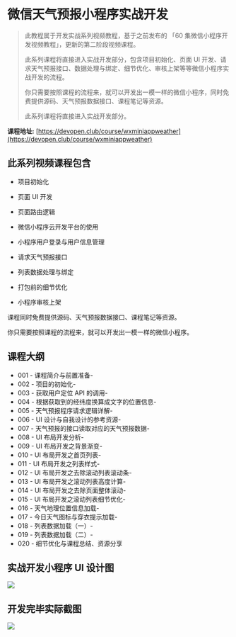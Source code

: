 # 微信天气预报小程序实战开发

>此教程属于开发实战系列视频教程，基于之前发布的 「60 集微信小程序开发视频教程」，更新的第二阶段视频课程。
>
>此系列课程将直接进入实战开发部分，包含项目初始化、页面 UI 开发、请求天气预报接口、数据处理与绑定、细节优化、审核上架等等微信小程序实战开发的流程。
>
>你只需要按照课程的流程来，就可以开发出一模一样的微信小程序，同时免费提供源码、天气预报数据接口、课程笔记等资源。
>
>此系列课程将直接进入实战开发部分。

**课程地址:** [https://devopen.club/course/wxminiappweather](https://devopen.club/course/wxminiappweather)

## 此系列视频课程包含

- 项目初始化

- 页面 UI 开发

- 页面路由逻辑

- 微信小程序云开发平台的使用

- 小程序用户登录与用户信息管理

- 请求天气预报接口

- 列表数据处理与绑定

- 打包前的细节优化

- 小程序审核上架

课程同时免费提供源码、天气预报数据接口、课程笔记等资源。

你只需要按照课程的流程来，就可以开发出一模一样的微信小程序。

## 课程大纲

- 001 - 课程简介与前置准备- 
- 002 - 项目的初始化- 
- 003 - 获取用户定位 API 的调用- 
- 004 - 根据获取到的经纬度换算成文字的位置信息- 
- 005 - 天气预报程序请求逻辑详解- 
- 006 - UI 设计与自我设计的参考资源- 
- 007 - 天气预报的接口读取对应的天气预报数据- 
- 008 - UI 布局开发分析- 
- 009 - UI 布局开发之背景渐变- 
- 010 - UI 布局开发之首页列表- 
- 011 - UI 布局开发之列表样式- 
- 012 - UI 布局开发之去除滚动列表滚动条- 
- 013 - UI 布局开发之滚动列表高度计算- 
- 014 - UI 布局开发之去除页面整体滚动- 
- 015 - UI 布局开发之滚动列表细节优化- 
- 016 - 天气地理位置信息加载- 
- 017 - 今日天气图标与穿衣提示加载- 
- 018 - 列表数据加载（一）- 
- 019 - 列表数据加载（二）- 
- 020 - 细节优化与课程总结、资源分享

## 实战开发小程序 UI 设计图

![](https://image.devopen.club/ui-weatherapp.jpg)

## 开发完毕实际截图

![](https://image.devopen.club/screenshot.png)